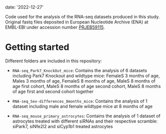  date: '2022-12-27'

Code used for the analysis of the RNA-seq datasets produced in this study. Original fastq files deposited in European Nucleotide Archive (ENA) at EMBL-EBI under accession number [PRJEB59115](https://www.ebi.ac.uk/ena/browser/view/PRJEB59115).

# Getting started

Different folders are included in this repository:

* `RNA-seq_Park7_KnockOut_mice`: Contains the analysis of 6 datasets including Park7 Knockout and wildtype mice: 
  FemaleS 3 months of age, Males 3 months of age, FemaleS 8 months of age, MaleS 8 months of age first cohort, MaleS 8 months of age second cohort, MaleS 8 months of age first and second cohort together

* `RNA-seq_Sex-differences_8months_mice`: Contains the analysis of 1 dataset including male and female wildtype mice at 8 months of age

* `RNA-seq_mouse_primary_astrocytes`: Contains the analysis of 1 dataset of astrocytes treated with different siRNAs and their respective scramble: siPark7, siNfe2l2 and siCyp1b1 treated astrocytes

